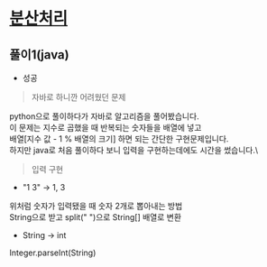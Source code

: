 # [분산처리](https://www.acmicpc.net/problem/1009)

## 풀이1(java)
- 성공

> 자바로 하니깐 어려웠던 문제

python으로 풀이하다가 자바로 알고리즘을 풀어봤습니다.\
이 문제는 지수로 곱했을 때 반복되는 숫자들을 배열에 넣고\
배열[지수 값 - 1 % 배열의 크기] 하면 되는 간단한 구현문제입니다.\
하지만 java로 처음 풀이하다 보니 입력을 구현하는데에도 시간을 썼습니다.\

> 입력 구현

- "1 3" -> 1, 3

위처럼 숫자가 입력됐을 때 숫자 2개로 뽑아내는 방법 \
String으로 받고 split(" ")으로 String[] 배열로 변환

- String -> int

Integer.parseInt(String)